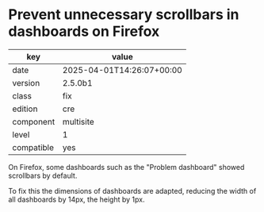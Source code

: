[//]: # (werk v2)
# Prevent unnecessary scrollbars in dashboards on Firefox

key        | value
---------- | ---
date       | 2025-04-01T14:26:07+00:00
version    | 2.5.0b1
class      | fix
edition    | cre
component  | multisite
level      | 1
compatible | yes

On Firefox, some dashboards such as the "Problem dashboard" showed scrollbars by default.

To fix this the dimensions of dashboards are adapted, reducing the width of all dashboards by 14px, the height by 1px.
